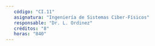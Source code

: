 ```yaml
---
   código: "CI.11"
   asignatura: "Ingeniería de Sistemas Ciber-Físicos"
   responsable: "Dr. L. Ordinez"
   créditos: "8"
   horas: "840"
---
```

<!--stackedit_data:
eyJoaXN0b3J5IjpbNjc5Mzk5OTcwXX0=
-->